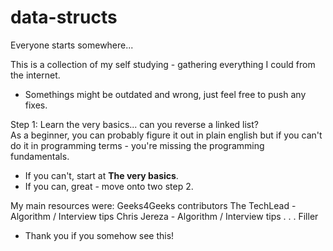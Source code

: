 # data-structs
Everyone starts somewhere...

This is a collection of my self studying - gathering everything I could from the internet.
   * Somethings might be outdated and wrong, just feel free to push any fixes.

Step 1: Learn the very basics... can you reverse a linked list?  
      As a beginner, you can probably figure it out in plain english but if you can't do it in programming terms - you're missing the programming fundamentals.
   * If you can't, start at <strong>The very basics</strong>.
   * If you can, great - move onto two step 2.
   
   
My main resources were:
Geeks4Geeks contributors
The TechLead - Algorithm / Interview tips
Chris Jereza - Algorithm / Interview tips
.
.
. Filler
   * Thank you if you somehow see this!
